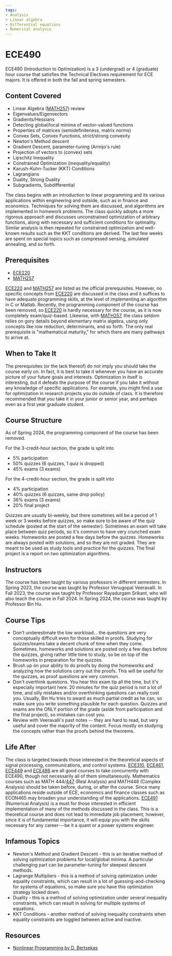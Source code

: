 ```yaml
---
tags:
- Analysis
- Linear algebra
- Differential equations
- Numerical analysis
---
```


# ECE490

ECE490 (Introduction to Optimization) is a 3 (undergrad) or 4 (graduate) hour course that satisfies the Technical Electives requirement for ECE majors. It is offered in both the fall and spring semesters.

## Content Covered

- Linear Algebra ([MATH257](../MATH%20Course%20Offerings/MATH257.md)) review
- Eigenvalues/Eigenvectors
- Gradients/Hessians
- Detecting global/local minima of vector-valued functions
- Properties of matrices (semidefiniteness, matrix norms)
- Convex Sets, Convex Functions, strict/strong convexity
- Newton's Method descent
- Gradient Descent, parameter-tuning (Armijo's rule)
- Projection of vectors to (convex) sets
- Lipschitz Inequality
- Constrained Optimization (inequality/equality)
- Karush-Kuhn-Tucker (KKT) Conditions
- Lagrangians
- Duality, Strong Duality
- Subgradients, Subdifferential

The class begins with an introduction to linear programming and its various applications within engineering and outside, such as in finance and economics. Techniques for solving them are discussed, and algorithms are implemented in homework problems. The class quickly adopts a more rigorous approach and discusses unconstrained optimization of arbitrary functions, along with necessary and sufficient conditions for optimality. Similar analysis is then repeated for constrained optimization and well-known results such as the KKT conditions are derived. The last few weeks are spent on special topics such as compressed sensing, simulated annealing, and so forth.

## Prerequisites

- [ECE220](ECE220.md)
- [MATH257](../MATH%20Course%20Offerings/MATH257.md)

[ECE220](ECE220.md) and [MATH257](../MATH%20Course%20Offerings/MATH257.md) are listed as the official prerequisites. However, no specific concepts from [ECE220](ECE220.md) are discussed in the class and it suffices to have adequate programming skills, at the level of implementing an algorithm in C or Matlab. Recently, the programming component of the course has been removed, so [ECE220](ECE220.md) is hardly necessary for the course, as it is now completely exam/quiz-based. Likewise, with [MATH257](../MATH%20Course%20Offerings/MATH257.md), the class seldom relies on gory details beyond elementary matrix algebra, using only concepts like row reduction, determinants, and so forth. The only real prerequisite is "mathematical maturity," for which there are many pathways to arrive at.

## When to Take It

The prerequisites (or the lack thereof) do not imply you should take the course early on. In fact, it is best to take it whenever you have an accurate picture of your future goals and interests. Optimization in itself is interesting, but it defeats the purpose of the course if you take it without any knowledge of specific applications. For example, you might find a use for optimization in research projects you do outside of class. It is therefore recommended that you take it in your junior or senior year, and perhaps even as a first year graduate student.

## Course Structure

As of Spring 2024, the programming component of the course has been removed. 

For the 3-credit-hour section, the grade is split into

- 5% participation
- 50% quizzes (6 quizzes, 1 quiz is dropped)
- 45% exams (3 exams)

For the 4-credit-hour section, the grade is split into

- 4% participation
- 40% quizzes (6 quizzes, same drop policy)
- 36% exams (3 exams)
- 20% final project

Quizzes are usually bi-weekly, but there sometimes will be a period of 1 week or 3 weeks before quizzes, so make sure to be aware of the quiz schedule (posted at the start of the semester). Sometimes an exam will take place between quiz periods, so it's common to have very crunched exam weeks. Homeworks are posted a few days before the quizzes. Homeworks are always posted with solutions, and so they are not graded. They are meant to be used as study tools and practice for the quizzes. The final project is a report on two optimization algorithms. 

## Instructors

The course has been taught by various professors in different semesters. In Spring 2023, the course was taught by Professor Venugopal Veeravalli. In Fall 2023, the course was taught by Professor Rayadurgam Srikant, who will also teach the course in Fall 2024. In Spring 2024, the course was taught by Professor Bin Hu. 

## Course Tips

- Don't underestimate the low workload... the questions are very conceptually difficult even for those skilled in proofs. Studying for quizzes/exams take a decent chunk of time when they come. Sometimes, homeworks and solutions are posted only a few days before the quizzes, giving rather little time to study, so be on top of the homeworks in preparation for the quizzes.
- Brush up on your ability to do proofs by doing the homeworks and analyzing how the solutions carry out the proofs. This will be useful for the quizzes, as proof questions are very common.
- Don't overthink questions. You hear this exam tip all the time, but it's especially important here. 20 minutes for the quiz period is not a lot of time, and silly mistakes and/or overthinking questions can really cost you. Usually, Bin Hu tries to award as much partial credit as he can, so make sure you write something plausible for each question. Quizzes and exams are the ONLY portion of the grade (aside from participation and the final project), so mistakes can cost you.
- Review with Veeravalli's past notes -- they are hard to read, but very useful and cover the majority of the content. Focus mostly on studying the concepts rather than the proofs behind the theorems.

## Life After

The class is targeted towards those interested in the theoretical aspects of signal processing, communications, and control systems. [ECE310](ECE310.md), [ECE461](ECE461.md), [ECE449](ECE449.md) and [ECE486](ECE486.md) are all good courses to take concurrently with ECE490, though not necessarily all of them simultaneously. Mathematics courses such as MATH 444/[447](../MATH%20Course%20Offerings/MATH447.md) (Real Analysis) and MATH448 (Complex Analysis) should be taken before, during, or after the course. Since many applications reside outside of ECE, economics and finance classes such as ECON465 may broaden your understanding of the applications. [ECE491](ECE491.md) (Numerical Analysis) is a must for those interested in efficient implementation of many of the methods discussed in the class. This is a theoretical course and does not lead to immediate job placement; however, since it is of fundamental importance, it will equip you with the skills necessary for any career---be it a quant or a power systems engineer.

## Infamous Topics

- Newton's Method and Gradient Descent - this is an iterative method of solving optimization problems for local/global minima. A particular challenging part can be parameter-tuning for steepest descent methods.
- Lagrange Multipliers - this is a method of solving optimization under equality constraints, which can result in a lot of guessing-and-checking for systems of equations, so make sure you have this optimization strategy locked down.
- Duality - this is a method of solving optimization under several inequality constraints, which can result in solving for multiple systems of equations.
- KKT Conditions - another method of solving inequality constraints when equality constraints are toggled between active and inactive.

## Resources

- [Nonlinear Programming by D. Bertsekas](http://www.athenasc.com/nonlinbook.html)